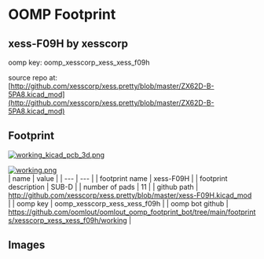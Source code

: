 # OOMP Footprint  
## xess-F09H  by xesscorp  
  
oomp key: oomp_xesscorp_xess_xess_f09h  
  
source repo at: [http://github.com/xesscorp/xess.pretty/blob/master/ZX62D-B-5PA8.kicad_mod](http://github.com/xesscorp/xess.pretty/blob/master/ZX62D-B-5PA8.kicad_mod)  
## Footprint  
  
[![working_kicad_pcb_3d.png](working_kicad_pcb_3d_600.png)](working_kicad_pcb_3d.png)  
  
[![working.png](working_600.png)](working.png)  
| name | value | 
| --- | --- | 
| footprint name | xess-F09H | 
| footprint description | SUB-D | 
| number of pads | 11 | 
| github path | http://github.com/xesscorp/xess.pretty/blob/master/xess-F09H.kicad_mod | 
| oomp key | oomp_xesscorp_xess_xess_f09h | 
| oomp bot github | https://github.com/oomlout/oomlout_oomp_footprint_bot/tree/main/footprints/xesscorp_xess_xess_f09h/working | 
## Images  
